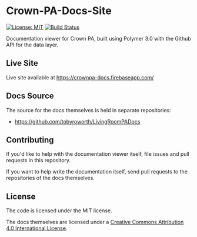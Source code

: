 # Crown-PA-Docs-Site

[![License: MIT](https://img.shields.io/badge/License-MIT-yellow.svg)](https://opensource.org/licenses/MIT)
[![Build Status](https://travis-ci.org/tobyroworth/Crown-PA-Docs-Site.svg?branch=iss15)](https://travis-ci.org/tobyroworth/Crown-PA-Docs-Site)

Documentation viewer for Crown PA, built using Polymer 3.0 with the Github API for the data layer.

## Live Site

Live site available at https://crownpa-docs.firebaseapp.com/

## Docs Source

The source for the docs themselves is held in separate repositories:
- https://github.com/tobyroworth/LivingRoomPADocs

## Contributing

If you'd like to help with the documentation viewer itself, file issues and pull requests in this repository.

If you want to help write the documentation itself, send pull requests to the repositories of the docs themselves.

## License

The code is licensed under the MIT license.

The docs themselves are licensed under a [Creative Commons Attribution 4.0 International License](https://creativecommons.org/licenses/by/4.0/).

